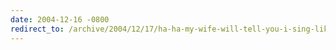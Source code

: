 ```yaml
---
date: 2004-12-16 -0800
redirect_to: /archive/2004/12/17/ha-ha-my-wife-will-tell-you-i-sing-like-this-guy.aspx/
---
```

